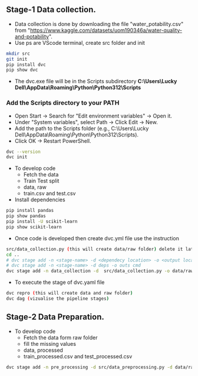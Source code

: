 ## Stage-1 Data collection.
- Data collection is done by downloading the file "water_potability.csv" from "https://www.kaggle.com/datasets/uom190346a/water-quality-and-potability".
- Use ps are VScode terminal, create src folder and init
```sh
mkdir src
git init
pip install dvc
pip show dvc
```
- The dvc.exe file will be in the Scripts subdirectory **C:\Users\Lucky Dell\AppData\Roaming\Python\Python312\Scripts**
### Add the Scripts directory to your PATH 
- Open Start → Search for "Edit environment variables" → Open it. 
- Under "System variables", select Path → Click Edit → New. 
- Add the path to the Scripts folder (e.g., C:\Users\Lucky Dell\AppData\Roaming\Python\Python312\Scripts). 
- Click OK → Restart PowerShell.
```sh
dvc --version
dvc init
```
- To develop code
    - Fetch the data
    - Train Test split
    - data, raw
    - train.csv and test.csv
- Install dependencies
```sh
pip install pandas
pip show pandas
pip install -U scikit-learn 
pip show scikit-learn
```
- Once code is developed then create dvc.yml file use the instruction
```sh
src/data_collection.py (this will create data/raw folder) delete it later
cd ..
# dvc stage add -n <stage-name> -d <dependecy location> -o <output location> python <exeutable py file>
# dvc stage add -n <stage-name> -d deps -o outs cmd
dvc stage add -n data_collection -d  src/data_collection.py -o data/raw python src/data_collection.py
```
- To execute the stage of dvc.yaml file
```sh
dvc repro (this will create data and raw folder)
dvc dag (vizualise the pipeline stages)
```

## Stage-2 Data Preparation.
- To develop code
    - Fetch the data form raw folder
    - fill the missing values
    - data, processed
    - train_processed.csv and test_processed.csv
```sh
dvc stage add -n pre_processing -d src/data_preprocessing.py -d data/raw -o data/processed python src/data_preprocessing.py
```